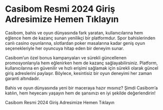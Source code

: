 # Casibom Resmi 2024 Giriş Adresimize Hemen Tıklayın
Casibom, bahis ve oyun dünyasında fark yaratan, kullanıcılarına hem eğlence hem de kazanç sunan yenilikçi bir platformdur. Spor bahislerinden canlı casino oyunlarına, slotlardan poker masalarına kadar geniş oyun seçenekleriyle her oyuncuya hitap eden bir deneyim sunar.

Casibom’un özel bonus kampanyaları ve sürekli güncellenen promosyonlarıyla hem eğlenirken hem de kazanç sağlayabilirsiniz. Platform, kullanıcılarına en güvenilir ve hızlı erişimi sağlamak için sürekli olarak güncel giriş adreslerini paylaşır. Böylece, kesintisiz bir oyun deneyimi her zaman garanti altındadır.

Bahis ve oyun dünyasında yeni bir maceraya hazır mısınız? Şimdi Casibom’a katılın, hem heyecanı yaşayın hem de şansınızı en iyi şekilde değerlendirin! 

Casibom Resmi 2024 Giriş Adresimize Hemen Tıklayın
